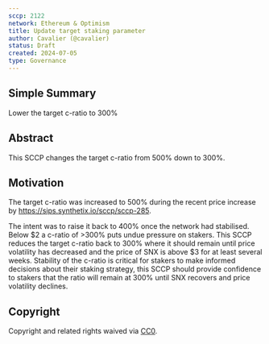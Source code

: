```yaml
---
sccp: 2122
network: Ethereum & Optimism
title: Update target staking parameter
author: Cavalier (@cavalier)
status: Draft
created: 2024-07-05
type: Governance
---
```


<!--You can leave these HTML comments in your merged SCCP and delete the visible duplicate text guides, they will not appear and may be helpful to refer to if you edit it again. This is the suggested template for new SCCPs. Note that an SCCP number will be assigned by an editor. When opening a pull request to submit your SCCP, please use an abbreviated title in the filename, `sccp-draft_title_abbrev.md`. The title should be 44 characters or less.-->

## Simple Summary

<!--"If you can't explain it simply, you don't understand it well enough." Provide a simplified and layman-accessible explanation of the SCCP.-->

Lower the target c-ratio to 300%

## Abstract

<!--A short (~200 word) description of the variable change proposed.-->

This SCCP changes the target c-ratio from 500% down to 300%.

## Motivation

<!--The motivation is critical for SCCPs that want to update variables within Synthetix. It should clearly explain why the existing variable is not incentive aligned. SCCP submissions without sufficient motivation may be rejected outright.-->

The target c-ratio was increased to 500% during the recent price increase by https://sips.synthetix.io/sccp/sccp-285. 

The intent was to raise it back to 400% once the network had stabilised. Below $2 a c-ratio of >300% puts undue pressure on stakers. This SCCP reduces the target c-ratio back to 300% where it should remain until price volatility has decreased and the price of SNX is above $3 for at least several weeks. Stability of the c-ratio is critical for stakers to make informed decisions about their staking strategy, this SCCP should provide confidence to stakers that the ratio will remain at 300% until SNX recovers and price volatility declines.

## Copyright

Copyright and related rights waived via [CC0](https://creativecommons.org/publicdomain/zero/1.0/).
